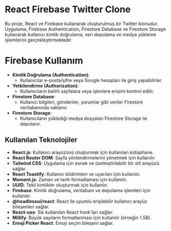 # React Firebase Twitter Clone

Bu proje, React ve Firebase kullanarak oluşturulmuş bir Twitter klonudur. Uygulama, Firebase Authentication, Firestore Database ve Firestore Storage kullanarak kullanıcı kimlik doğrulama, veri depolama ve medya yükleme işlemlerini gerçekleştirmektedir.

# Firebase Kullanım

- **Kimlik Doğrulama (Authentication)**:
  - Kullanıcılar e-posta/şifre veya Google hesapları ile giriş yapabilirler.
- **Yetkilendirme (Authorization)**:
  - Kullanıcıların belirli sayfalara veya işlevlere erişimi kontrol edilir.
- **Firestore Database**:
  - Kullanıcı bilgileri, gönderiler, yorumlar gibi veriler Firestore veritabanında saklanır.
- **Firestore Storage**:
  - Kullanıcıların yüklediği medya dosyaları Firestore Storage ile depolanır.

## Kullanılan Teknolojiler

- **React.js**: Kullanıcı arayüzünü oluşturmak için kullanılan kütüphane.
- **React Router DOM**: Sayfa yönlendirmelerini yönetmek için kullanılır.
- **Tailwind CSS**: Uygulama için esnek ve özelleştirilebilir bir stil arayüzü sağlar.
- **React Toastify**: Kullanıcı bildirimleri ve uyarıları için kullanılır.
- **Moment.js**: Zaman ve tarih formatlaması için kullanılır.
- **UUID**: Tekil kimlikler oluşturmak için kullanılır.
- **Firebase**: Kimlik doğrulama, veritabanı ve depolama işlemleri için kullanılır.
- **@headlessui/react**: React ile uyumlu erişilebilir kullanıcı arayüz bileşenleri sağlar.
- **React-use**: Sık kullanılan React hook'ları sağlar.
- **Millify**: Büyük sayıların formatlanması için kullanılır (örneğin 1.5B).
- **Emoji Picker React**: Emoji seçim bileşeni sağlar.
